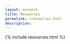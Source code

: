 ```yaml
---
layout: ourwork
title: Resources
permalink: /resources.html
description:
---
```


{% include resources.html %}